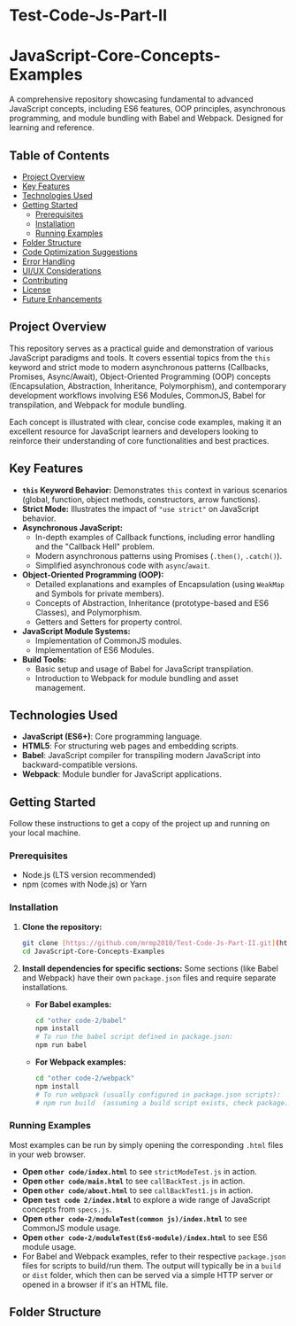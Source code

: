 # Test-Code-Js-Part-II
# JavaScript-Core-Concepts-Examples

A comprehensive repository showcasing fundamental to advanced JavaScript concepts, including ES6 features, OOP principles, asynchronous programming, and module bundling with Babel and Webpack. Designed for learning and reference.

## Table of Contents

-   [Project Overview](#project-overview)
-   [Key Features](#key-features)
-   [Technologies Used](#technologies-used)
-   [Getting Started](#getting-started)
    -   [Prerequisites](#prerequisites)
    -   [Installation](#installation)
    -   [Running Examples](#running-examples)
-   [Folder Structure](#folder-structure)
-   [Code Optimization Suggestions](#code-optimization-suggestions)
-   [Error Handling](#error-handling)
-   [UI/UX Considerations](#uiux-considerations)
-   [Contributing](#contributing)
-   [License](#license)
-   [Future Enhancements](#future-enhancements)

## Project Overview

This repository serves as a practical guide and demonstration of various JavaScript paradigms and tools. It covers essential topics from the `this` keyword and strict mode to modern asynchronous patterns (Callbacks, Promises, Async/Await), Object-Oriented Programming (OOP) concepts (Encapsulation, Abstraction, Inheritance, Polymorphism), and contemporary development workflows involving ES6 Modules, CommonJS, Babel for transpilation, and Webpack for module bundling.

Each concept is illustrated with clear, concise code examples, making it an excellent resource for JavaScript learners and developers looking to reinforce their understanding of core functionalities and best practices.

## Key Features

* **`this` Keyword Behavior:** Demonstrates `this` context in various scenarios (global, function, object methods, constructors, arrow functions).
* **Strict Mode:** Illustrates the impact of `"use strict"` on JavaScript behavior.
* **Asynchronous JavaScript:**
    * In-depth examples of Callback functions, including error handling and the "Callback Hell" problem.
    * Modern asynchronous patterns using Promises (`.then()`, `.catch()`).
    * Simplified asynchronous code with `async`/`await`.
* **Object-Oriented Programming (OOP):**
    * Detailed explanations and examples of Encapsulation (using `WeakMap` and Symbols for private members).
    * Concepts of Abstraction, Inheritance (prototype-based and ES6 Classes), and Polymorphism.
    * Getters and Setters for property control.
* **JavaScript Module Systems:**
    * Implementation of CommonJS modules.
    * Implementation of ES6 Modules.
* **Build Tools:**
    * Basic setup and usage of Babel for JavaScript transpilation.
    * Introduction to Webpack for module bundling and asset management.

## Technologies Used

* **JavaScript (ES6+)**: Core programming language.
* **HTML5**: For structuring web pages and embedding scripts.
* **Babel**: JavaScript compiler for transpiling modern JavaScript into backward-compatible versions.
* **Webpack**: Module bundler for JavaScript applications.

## Getting Started

Follow these instructions to get a copy of the project up and running on your local machine.

### Prerequisites

* Node.js (LTS version recommended)
* npm (comes with Node.js) or Yarn

### Installation

1.  **Clone the repository:**
    ```bash
    git clone [https://github.com/mrmp2010/Test-Code-Js-Part-II.git](https://github.com/mrmp2010/Test-Code-Js-Part-II.git)
    cd JavaScript-Core-Concepts-Examples
    ```

2.  **Install dependencies for specific sections:**
    Some sections (like Babel and Webpack) have their own `package.json` files and require separate installations.

    * **For Babel examples:**
        ```bash
        cd "other code-2/babel"
        npm install
        # To run the babel script defined in package.json:
        npm run babel
        ```
    * **For Webpack examples:**
        ```bash
        cd "other code-2/webpack"
        npm install
        # To run webpack (usually configured in package.json scripts):
        # npm run build  (assuming a build script exists, check package.json)
        ```

### Running Examples

Most examples can be run by simply opening the corresponding `.html` files in your web browser.

* **Open `other code/index.html`** to see `strictModeTest.js` in action.
* **Open `other code/main.html`** to see `callBackTest.js` in action.
* **Open `other code/about.html`** to see `callBackTest1.js` in action.
* **Open `test code 2/index.html`** to explore a wide range of JavaScript concepts from `specs.js`.
* **Open `other code-2/moduleTest(common js)/index.html`** to see CommonJS module usage.
* **Open `other code-2/moduleTest(Es6-module)/index.html`** to see ES6 module usage.
* For Babel and Webpack examples, refer to their respective `package.json` files for scripts to build/run them. The output will typically be in a `build` or `dist` folder, which then can be served via a simple HTTP server or opened in a browser if it's an HTML file.

## Folder Structure
